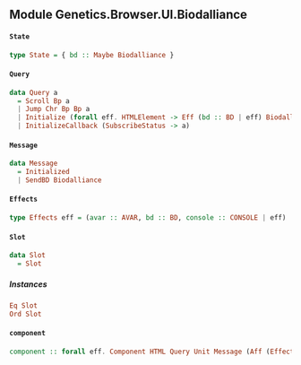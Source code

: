 ## Module Genetics.Browser.UI.Biodalliance

#### `State`

``` purescript
type State = { bd :: Maybe Biodalliance }
```

#### `Query`

``` purescript
data Query a
  = Scroll Bp a
  | Jump Chr Bp Bp a
  | Initialize (forall eff. HTMLElement -> Eff (bd :: BD | eff) Biodalliance) a
  | InitializeCallback (SubscribeStatus -> a)
```

#### `Message`

``` purescript
data Message
  = Initialized
  | SendBD Biodalliance
```

#### `Effects`

``` purescript
type Effects eff = (avar :: AVAR, bd :: BD, console :: CONSOLE | eff)
```

#### `Slot`

``` purescript
data Slot
  = Slot
```

##### Instances
``` purescript
Eq Slot
Ord Slot
```

#### `component`

``` purescript
component :: forall eff. Component HTML Query Unit Message (Aff (Effects eff))
```


